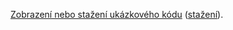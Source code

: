 [Zobrazení nebo stažení ukázkového kódu](https://github.com/aspnet/Docs/tree/master/aspnetcore/tutorials/first-mvc-app/start-mvc/sample) ([stažení](xref:index#how-to-download-a-sample)).